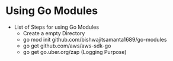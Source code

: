 # Using Go Modules

* List of Steps for using Go Modules
    * Create a empty Directory
    * go mod init github.com/bishwajitsamanta1689/go-modules
    * go get github.com/aws/aws-sdk-go
    * go get go.uber.org/zap (Logging Purpose)